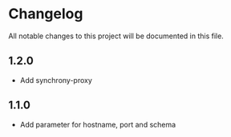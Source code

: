 # Changelog

All notable changes to this project will be documented in this file.

## 1.2.0

- Add synchrony-proxy

## 1.1.0

- Add parameter for hostname, port and schema
